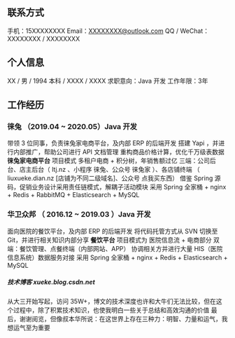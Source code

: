 ## 联系方式

手机：15XXXXXXXX
Email：XXXXXXXX@outlook.com
QQ / WeChat：XXXXXXXX / XXXXXXXX

## 个人信息

XX / 男 / 1994
本科 / XXXX / XXXX
求职意向：Java 开发
工作年限：3年

## 工作经历

### 徕兔 （2019.04 ~ 2020.05）Java 开发

带领 3 位同事，负责徕兔家电商平台，及内部 ERP 的后端开发
搭建 Yapi ，并进行内部推广，帮助公司进行 API 文档管理
重构商品价格计算，优化千万级表数据
**徕兔家电商平台**
项目模式 多租户电商 + 积分树，年销售额过亿
三端：公司后台、店主后台（ ltj.nz 、小程序 徕兔、公众号 徕兔家 ）、各店铺终端  （ liuxueke.dian.nz [店铺为不同二级域名]、公众号 点我买东西）
借鉴 Spring 源码，促销业务设计采用责任链模式，解耦子活动模块
采用 Spring 全家桶 + nginx + Redis + RabbitMQ + Elasticsearch + MySQL

### 华卫众邦 （ 2016.12 ~ 2019.03 ）Java 开发

面向医院的餐饮平台，及内部 ERP 的后端开发
将代码托管方式从 SVN 切换至 Git，并进行相关知识内部分享 
**餐饮平台**
项目模式为 医院信息流 + 电商部分
双端：餐饮管理、点餐终端（内部网站、APP）
协调相关方并进行大量 HIS（医院信息系统）数据服务对接
采用 Spring 全家桶 + nginx + Redis  + Elasticsearch + MySQL

##### 技术博客 xueke.blog.csdn.net

从大三开始写起，访问 35W+，博文的技术深度也许和大牛们无法比较，但在这个过程中，除了积累技术知识，也使我明白一些关于总结和高效沟通的价值
最后，谢谢阅览，但像叔本华所说：在这世界上存在三种力：明智、力量和运气，我想运气至为重要
